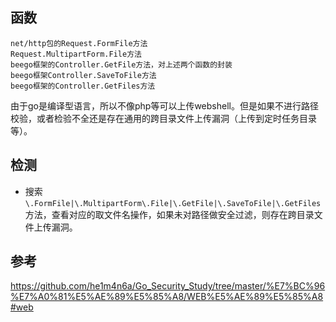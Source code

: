 ## 函数

```
net/http包的Request.FormFile方法
Request.MultipartForm.File方法
beego框架的Controller.GetFile方法，对上述两个函数的封装
beego框架Controller.SaveToFile方法
beego框架的Controller.GetFiles方法
```

由于go是编译型语言，所以不像php等可以上传webshell。但是如果不进行路径校验，或者检验不全还是存在通用的跨目录文件上传漏洞（上传到定时任务目录等）。



## 检测

- 搜索 `\.FormFile|\.MultipartForm\.File|\.GetFile|\.SaveToFile|\.GetFiles`方法，查看对应的取文件名操作，如果未对路径做安全过滤，则存在跨目录文件上传漏洞。



## 参考

https://github.com/he1m4n6a/Go_Security_Study/tree/master/%E7%BC%96%E7%A0%81%E5%AE%89%E5%85%A8/WEB%E5%AE%89%E5%85%A8#web